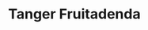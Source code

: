 ---
title: "Tanger Fruitadenda"
url: /soraluze-placencia-de-las-armas/tanger-fruitadenda/
shop: Gemüse & Obst
---